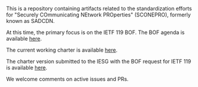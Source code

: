 This is a repository containing artifacts related to the standardization efforts for "Securely COmmunicating NEtwork PROperties" (SCONEPRO), formerly known as SADCDN.

At this time, the primary focus is on the IETF 119 BOF. The BOF agenda is available [here](https://github.com/mjoras/SCONE-PROTOCL/blob/main/documents/bof-agenda.md).

The current working charter is available [here](https://github.com/mjoras/SCONE-PROTOCL/blob/main/documents/charter.md).

The charter version submitted to the IESG with the BOF request for IETF 119 is available [here](https://github.com/mjoras/SCONE-PROTOCL/blob/main/documents/charter-submitted-with-119-BOF-request.md).

We welcome comments on active issues and PRs. 
